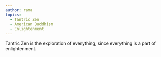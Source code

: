 ```yaml
---
author: rama
topics:
  - Tantric Zen
  - American Buddhism
  - Enlightenment
---
```


Tantric Zen is the exploration of everything, since everything is a part of enlightenment.
